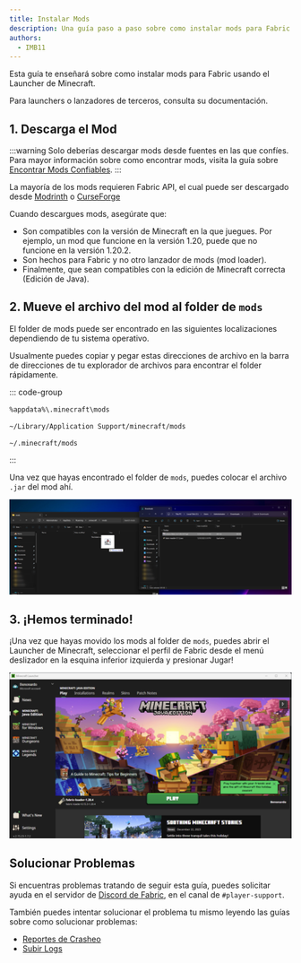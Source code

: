 ```yaml
---
title: Instalar Mods
description: Una guía paso a paso sobre como instalar mods para Fabric.
authors:
  - IMB11
---
```


Esta guía te enseñará sobre como instalar mods para Fabric usando el Launcher de Minecraft.

Para launchers o lanzadores de terceros, consulta su documentación.

## 1. Descarga el Mod

:::warning
Solo deberías descargar mods desde fuentes en las que confíes. Para mayor información sobre como encontrar mods, visita la guía sobre [Encontrar Mods Confiables](./finding-mods).
:::

La mayoría de los mods requieren Fabric API, el cual puede ser descargado desde [Modrinth](https://modrinth.com/mod/fabric-api) o [CurseForge](https://curseforge.com/minecraft/mc-mods/fabric-api)

Cuando descargues mods, asegúrate que:

- Son compatibles con la versión de Minecraft en la que juegues. Por ejemplo, un mod que funcione en la versión 1.20, puede que no funcione en la versión 1.20.2.
- Son hechos para Fabric y no otro lanzador de mods (mod loader).
- Finalmente, que sean compatibles con la edición de Minecraft correcta (Edición de Java).

## 2. Mueve el archivo del mod al folder de `mods`

El folder de mods puede ser encontrado en las siguientes localizaciones dependiendo de tu sistema operativo.

Usualmente puedes copiar y pegar estas direcciones de archivo en la barra de direcciones de tu explorador de archivos para encontrar el folder rápidamente.

::: code-group

```:no-line-numbers [Windows]
%appdata%\.minecraft\mods
```

```:no-line-numbers [macOS]
~/Library/Application Support/minecraft/mods
```

```:no-line-numbers [Linux]
~/.minecraft/mods
```

:::

Una vez que hayas encontrado el folder de `mods`, puedes colocar el archivo `.jar` del mod ahí.

![Mods instalados en el folder de mods](/assets/players/installing-mods.png)

## 3. ¡Hemos terminado!

¡Una vez que hayas movido los mods al folder de `mods`, puedes abrir el Launcher de Minecraft, seleccionar el perfil de Fabric desde el menú deslizador en la esquina inferior izquierda y presionar Jugar!

![Launcher de Minecraft con el perfil de Fabric seleccionado](/assets/players/installing-fabric/launcher-screen.png)

## Solucionar Problemas

Si encuentras problemas tratando de seguir esta guía, puedes solicitar ayuda en el servidor de [Discord de Fabric](https://discord.gg/v6v4pMv), en el canal de `#player-support`.

También puedes intentar solucionar el problema tu mismo leyendo las guías sobre como solucionar problemas:

- [Reportes de Crasheo](./troubleshooting/crash-reports)
- [Subir Logs](./troubleshooting/uploading-logs)
